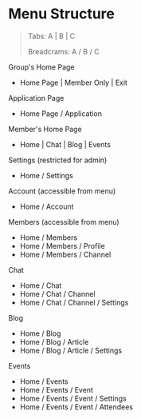 # Menu Structure

>Tabs: A | B | C
>
>Breadcrams: A / B / C

Group's Home Page
- Home Page | Member Only | Exit

Application Page
- Home Page / Application

Member's Home Page
- Home | Chat | Blog | Events

Settings (restricted for admin)
- Home / Settings

Account (accessible from menu)
- Home / Account

Members (accessible from menu)
- Home / Members
- Home / Members / Profile
- Home / Members / Channel

Chat
- Home / Chat
- Home / Chat / Channel
- Home / Chat / Channel / Settings

Blog
- Home / Blog
- Home / Blog / Article
- Home / Blog / Article / Settings

Events
- Home / Events
- Home / Events / Event
- Home / Events / Event / Settings
- Home / Events / Event / Attendees


    